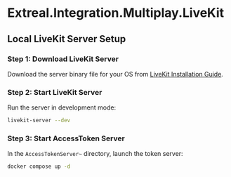 # Extreal.Integration.Multiplay.LiveKit
## Local LiveKit Server Setup
### Step 1: Download LiveKit Server
Download the server binary file for your OS from [LiveKit Installation Guide](https://github.com/livekit/livekit#install).

### Step 2: Start LiveKit Server
Run the server in development mode:
```bash
livekit-server --dev
```
### Step 3: Start AccessToken Server
In the `AccessTokenServer~` directory, launch the token server:
```bash
docker compose up -d
```